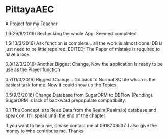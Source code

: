 # PittayaAEC
A Project for my Teacher

1.6(29/8/2016)
Rechecking the whole App. Seemed completed.

1.5(13/3/2016)
Ask function is complete... all the work is almost done. DB is just need to be little repaired.
EDITED: The Paper of mistake is required to have a look

0.8(12/3/2016)
Another Biggest Change, Now the application is ready to be use as the Player function

0.7(11/3/2016)
Biggest Change... Go back to Normal SQLite which is the easiest task for me.
Now it could show up the Topics.

0.5(9/3/2016)
Change Database from SugarORM to DBFlow (Pending).
SugarORM is lack of backward prepopulate compatibility.

0.1
The Concept is to Read Data from the Realm(Realm.io) database and speak on.
It'll speak until the end of the chapter

If you want to help me, please contact me at 0918703537. I also give the money to who contribute me.
Thanks
